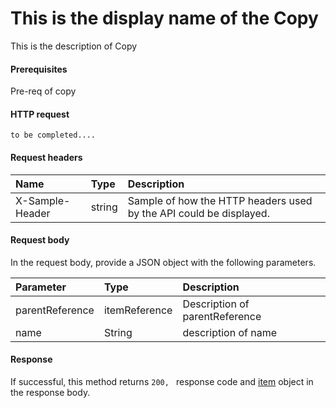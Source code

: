 # This is the display name of the Copy

This is the description of Copy
#### Prerequisites
Pre-req of copy
#### HTTP request
```http
to be completed....
```
#### Request headers
| Name       | Type | Description|
|:---------------|:--------|:----------|
| X-Sample-Header  | string  | Sample of how the HTTP headers used by the API could be displayed.|

#### Request body
In the request body, provide a JSON object with the following parameters.

| Parameter	   | Type	|Description|
|:---------------|:--------|:----------|
|parentReference|itemReference|Description of parentReference|
|name|String|description of name|

#### Response
If successful, this method returns `200, ` response code and [item](../resources/item.md) object in the response body.
